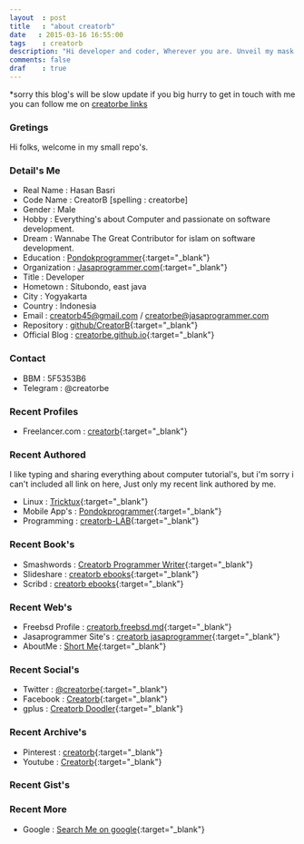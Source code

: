 ```yaml
---
layout	: post
title	: "about creatorb"
date   : 2015-03-16 16:55:00
tags	: creatorb
description: "Hi developer and coder, Wherever you are. Unveil my mask by introducing my self, yes it's real me ;) creatorb was here."
comments: false
draf    : true
---
```


*sorry this blog's will be slow update if you big hurry to get in touch with me you can follow me on [creatorbe links](https://creatorbe.github.io)

### Gretings

Hi folks, welcome in my small repo's.


### Detail's Me

* Real Name	: Hasan Basri
* Code Name	: CreatorB [spelling : creatorbe]
* Gender	: Male
* Hobby		: Everything's about Computer and passionate on software development.
* Dream		: Wannabe The Great Contributor for islam on software development.
* Education	: [Pondokprogrammer](https://pondokprogrammer.com){:target="_blank"}
* Organization	: [Jasaprogrammer.com](https://jasaprogrammer.com){:target="_blank"}
* Title		: Developer
* Hometown	: Situbondo, east java
* City		: Yogyakarta
* Country 	: Indonesia
* Email		: creatorb45@gmail.com / creatorbe@jasaprogrammer.com
* Repository	: [github/CreatorB](https://github.com/CreatorB){:target="_blank"}
* Official Blog : [creatorbe.github.io](http://creatorbe.github.io){:target="_blank"}

 
### Contact

* BBM		: 5F5353B6 
* Telegram	: @creatorbe


### Recent Profiles

* Freelancer.com : [creatorb](https://www.freelancer.com/u/creatorbe.html){:target="_blank"}

### Recent Authored
I like typing and sharing everything about computer tutorial's, but i'm sorry i can't included all link on here, Just only my recent link authored by me.

* Linux		: [Tricktux](http://tricktux.blogspot.com){:target="_blank"}
* Mobile App's	: [Pondokprogrammer](http://pondokprogrammer.com/author/creatorb){:target="_blank"}
* Programming	: [creatorb-LAB](http://creatorb-lab.blogspot.com){:target="_blank"}


### Recent Book's

* Smashwords	: [Creatorb Programmer Writer](https://www.smashwords.com/profile/view/creatorb){:target="_blank"}
* Slideshare	: [creatorb ebooks](http://www.slideshare.net/creatorb){:target="_blank"}
* Scribd	: [creatorb ebooks](http://www.scribd.com/creatorb){:target="_blank"}


### Recent Web's
* Freebsd Profile	: [creatorb.freebsd.md](http://creatorb.freebsd.md){:target="_blank"}
* Jasaprogrammer Site's : [creatorb jasaprogrammer](http://creatorb.jasaprogrammer.com){:target="_blank"}
* AboutMe		: [Short Me](http://about.me/creatorb){:target="_blank"}


### Recent Social's
* Twitter	: [@creatorbe](http://twitter.com/creatorbe){:target="_blank"}
* Facebook	: [Creatorb](http://facebook.com/creatorbe){:target="_blank"}
* gplus		: [Creatorb Doodler](https://plus.google.com/118116077271759320582){:target="_blank"}

### Recent Archive's
* Pinterest	: [creatorb](https://www.pinterest.com/creatorb/){:target="_blank"}
* Youtube	: [Creatorb](https://www.youtube.com/channel/UCbyEh3nQ0H_7-P5ukcZyUvg){:target="_blank"}

### Recent Gist's
<script language="JavaScript" src="http://feed2js.org//feed2js.php?src=http%3A%2F%2Fgistrss.appspot.com%2Ffeed%2Fcreatorb&chan=y&desc=1&targ=y&utf=y"  charset="UTF-8" type="text/javascript"></script>

### Recent More
* Google	: [Search Me on google](https://www.google.com/search?q=creatorb){:target="_blank"}

